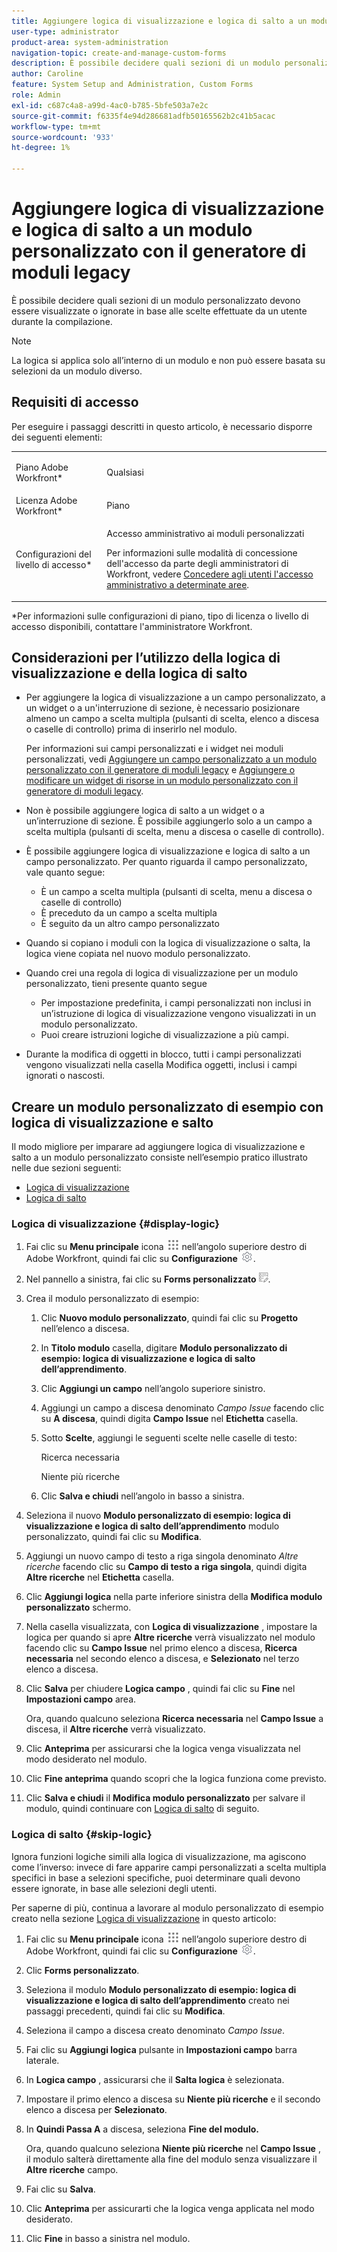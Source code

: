 ```yaml
---
title: Aggiungere logica di visualizzazione e logica di salto a un modulo personalizzato con il generatore di moduli legacy
user-type: administrator
product-area: system-administration
navigation-topic: create-and-manage-custom-forms
description: È possibile decidere quali sezioni di un modulo personalizzato devono essere visualizzate o ignorate in base alle scelte effettuate da un utente durante la compilazione.
author: Caroline
feature: System Setup and Administration, Custom Forms
role: Admin
exl-id: c687c4a8-a99d-4ac0-b785-5bfe503a7e2c
source-git-commit: f6335f4e94d286681adfb50165562b2c41b5acac
workflow-type: tm+mt
source-wordcount: '933'
ht-degree: 1%

---
```


# Aggiungere logica di visualizzazione e logica di salto a un modulo personalizzato con il generatore di moduli legacy

È possibile decidere quali sezioni di un modulo personalizzato devono essere visualizzate o ignorate in base alle scelte effettuate da un utente durante la compilazione.

>[!NOTE]
>
>La logica si applica solo all’interno di un modulo e non può essere basata su selezioni da un modulo diverso.

## Requisiti di accesso

Per eseguire i passaggi descritti in questo articolo, è necessario disporre dei seguenti elementi:

<table style="table-layout:auto"> 
 <col> 
 <col> 
 <tbody> 
  <tr data-mc-conditions=""> 
   <td role="rowheader"> <p>Piano Adobe Workfront*</p> </td> 
   <td>Qualsiasi</td> 
  </tr> 
  <tr> 
   <td role="rowheader">Licenza Adobe Workfront*</td> 
   <td>Piano</td> 
  </tr> 
  <tr data-mc-conditions=""> 
   <td role="rowheader">Configurazioni del livello di accesso*</td> 
   <td> <p>Accesso amministrativo ai moduli personalizzati</p> <p>Per informazioni sulle modalità di concessione dell'accesso da parte degli amministratori di Workfront, vedere <a href="../../../administration-and-setup/add-users/configure-and-grant-access/grant-users-admin-access-certain-areas.md" class="MCXref xref">Concedere agli utenti l'accesso amministrativo a determinate aree</a>.</p> </td> 
  </tr>  
 </tbody> 
</table>

&#42;Per informazioni sulle configurazioni di piano, tipo di licenza o livello di accesso disponibili, contattare l&#39;amministratore Workfront.

## Considerazioni per l’utilizzo della logica di visualizzazione e della logica di salto

* Per aggiungere la logica di visualizzazione a un campo personalizzato, a un widget o a un&#39;interruzione di sezione, è necessario posizionare almeno un campo a scelta multipla (pulsanti di scelta, elenco a discesa o caselle di controllo) prima di inserirlo nel modulo.

  Per informazioni sui campi personalizzati e i widget nei moduli personalizzati, vedi [Aggiungere un campo personalizzato a un modulo personalizzato con il generatore di moduli legacy](../../../administration-and-setup/customize-workfront/create-manage-custom-forms/add-a-custom-field-to-a-custom-form.md) e [Aggiungere o modificare un widget di risorse in un modulo personalizzato con il generatore di moduli legacy](../../../administration-and-setup/customize-workfront/create-manage-custom-forms/add-widget-or-edit-its-properties-in-a-custom-form.md).

* Non è possibile aggiungere logica di salto a un widget o a un’interruzione di sezione. È possibile aggiungerlo solo a un campo a scelta multipla (pulsanti di scelta, menu a discesa o caselle di controllo).

* È possibile aggiungere logica di visualizzazione e logica di salto a un campo personalizzato. Per quanto riguarda il campo personalizzato, vale quanto segue:

   * È un campo a scelta multipla (pulsanti di scelta, menu a discesa o caselle di controllo)
   * È preceduto da un campo a scelta multipla
   * È seguito da un altro campo personalizzato

* Quando si copiano i moduli con la logica di visualizzazione o salta, la logica viene copiata nel nuovo modulo personalizzato.
* Quando crei una regola di logica di visualizzazione per un modulo personalizzato, tieni presente quanto segue

   * Per impostazione predefinita, i campi personalizzati non inclusi in un’istruzione di logica di visualizzazione vengono visualizzati in un modulo personalizzato.
   * Puoi creare istruzioni logiche di visualizzazione a più campi.

* Durante la modifica di oggetti in blocco, tutti i campi personalizzati vengono visualizzati nella casella Modifica oggetti, inclusi i campi ignorati o nascosti.

## Creare un modulo personalizzato di esempio con logica di visualizzazione e salto

Il modo migliore per imparare ad aggiungere logica di visualizzazione e salto a un modulo personalizzato consiste nell’esempio pratico illustrato nelle due sezioni seguenti:

* [Logica di visualizzazione](#display-logic)
* [Logica di salto](#skip-logic)

### Logica di visualizzazione {#display-logic}

1. Fai clic su **Menu principale** icona ![](assets/main-menu-icon.png) nell’angolo superiore destro di Adobe Workfront, quindi fai clic su **Configurazione** ![](assets/gear-icon-settings.png).

1. Nel pannello a sinistra, fai clic su **Forms personalizzato** ![](assets/custom-forms-icon.png).

1. Crea il modulo personalizzato di esempio:

   1. Clic **Nuovo modulo personalizzato**, quindi fai clic su **Progetto** nell’elenco a discesa.

   1. In **Titolo modulo** casella, digitare **Modulo personalizzato di esempio: logica di visualizzazione e logica di salto dell’apprendimento**.

   1. Clic **Aggiungi un campo** nell’angolo superiore sinistro.
   1. Aggiungi un campo a discesa denominato *Campo Issue* facendo clic su **A discesa**, quindi digita **Campo Issue** nel **Etichetta** casella.

   1. Sotto **Scelte**, aggiungi le seguenti scelte nelle caselle di testo:

      Ricerca necessaria

      Niente più ricerche

   1. Clic **Salva e chiudi** nell’angolo in basso a sinistra.

1. Seleziona il nuovo **Modulo personalizzato di esempio: logica di visualizzazione e logica di salto dell’apprendimento** modulo personalizzato, quindi fai clic su **Modifica**.

1. Aggiungi un nuovo campo di testo a riga singola denominato *Altre ricerche* facendo clic su **Campo di testo a riga singola**, quindi digita **Altre ricerche** nel **Etichetta** casella.

1. Clic **Aggiungi logica** nella parte inferiore sinistra della **Modifica modulo personalizzato** schermo.

1. Nella casella visualizzata, con **Logica di visualizzazione** , impostare la logica per quando si apre **Altre ricerche** verrà visualizzato nel modulo facendo clic su **Campo Issue** nel primo elenco a discesa, **Ricerca necessaria** nel secondo elenco a discesa, e **Selezionato** nel terzo elenco a discesa.
1. Clic **Salva** per chiudere **Logica campo** , quindi fai clic su **Fine** nel **Impostazioni campo** area.

   Ora, quando qualcuno seleziona **Ricerca necessaria** nel **Campo Issue** a discesa, il **Altre ricerche** verrà visualizzato.

1. Clic **Anteprima** per assicurarsi che la logica venga visualizzata nel modo desiderato nel modulo.
1. Clic **Fine anteprima** quando scopri che la logica funziona come previsto.
1. Clic **Salva e chiudi** il **Modifica modulo personalizzato** per salvare il modulo, quindi continuare con [Logica di salto](#skip-logic) di seguito.

### Logica di salto {#skip-logic}

Ignora funzioni logiche simili alla logica di visualizzazione, ma agiscono come l’inverso: invece di fare apparire campi personalizzati a scelta multipla specifici in base a selezioni specifiche, puoi determinare quali devono essere ignorate, in base alle selezioni degli utenti.

Per saperne di più, continua a lavorare al modulo personalizzato di esempio creato nella sezione [Logica di visualizzazione](#display-logic) in questo articolo:

1. Fai clic su **Menu principale** icona ![](assets/main-menu-icon.png) nell’angolo superiore destro di Adobe Workfront, quindi fai clic su **Configurazione** ![](assets/gear-icon-settings.png).

1. Clic **Forms personalizzato**.
1. Seleziona il modulo **Modulo personalizzato di esempio: logica di visualizzazione e logica di salto dell’apprendimento** creato nei passaggi precedenti, quindi fai clic su **Modifica**.

1. Seleziona il campo a discesa creato denominato *Campo Issue*.
1. Fai clic su **Aggiungi logica** pulsante in **Impostazioni campo** barra laterale.

1. In **Logica campo** , assicurarsi che il **Salta logica** è selezionata.

1. Impostare il primo elenco a discesa su **Niente più ricerche** e il secondo elenco a discesa per **Selezionato**.

1. In **Quindi Passa A** a discesa, seleziona **Fine del modulo.**

   Ora, quando qualcuno seleziona **Niente più ricerche** nel **Campo Issue** , il modulo salterà direttamente alla fine del modulo senza visualizzare il **Altre ricerche** campo.

1. Fai clic su **Salva**.
1. Clic **Anteprima**  per assicurarti che la logica venga applicata nel modo desiderato.
1. Clic **Fine** in basso a sinistra nel modulo.
